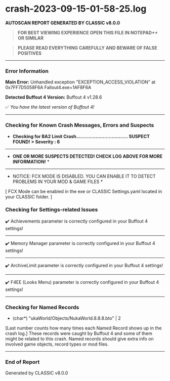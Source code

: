 # crash-2023-09-15-01-58-25.log
**AUTOSCAN REPORT GENERATED BY CLASSIC v8.0.0**

> **FOR BEST VIEWING EXPERIENCE OPEN THIS FILE IN NOTEPAD++ OR SIMILAR**

> **PLEASE READ EVERYTHING CAREFULLY AND BEWARE OF FALSE POSITIVES**

---

### Error Information

**Main Error:** Unhandled exception "EXCEPTION_ACCESS_VIOLATION" at 0x7FF7D5058F6A Fallout4.exe+1AF8F6A

**Detected Buffout 4 Version:** Buffout 4 v1.28.6

✅ *You have the latest version of Buffout 4!*

---

### Checking for Known Crash Messages, Errors and Suspects

- **Checking for BA2 Limit Crash................................... SUSPECT FOUND! > Severity : 6** 

-----
* **ONE OR MORE SUSPECTS DETECTED! CHECK LOG ABOVE FOR MORE INFORMATION!** *

---

* NOTICE: FCX MODE IS DISABLED. YOU CAN ENABLE IT TO DETECT PROBLEMS IN YOUR MOD & GAME FILES * 

[ FCX Mode can be enabled in the exe or CLASSIC Settings.yaml located in your CLASSIC folder. ] 

### Checking for Settings-related Issues

✔️ Achievements parameter is correctly configured in your Buffout 4 settings! 

-----
✔️ Memory Manager parameter is correctly configured in your Buffout 4 settings!

-----
✔️ ArchiveLimit parameter is correctly configured in your Buffout 4 settings! 

-----
✔️ F4EE (Looks Menu) parameter is correctly configured in your Buffout 4 settings! 

-----
### Checking for Named Records

- (char*) "ukaWorld/Objects/NukaWorld.8.8.8.bto" | 2

[Last number counts how many times each Named Record shows up in the crash log.]
These records were caught by Buffout 4 and some of them might be related to this crash.
Named records should give extra info on involved game objects, record types or mod files.

---

### End of Report

Generated by CLASSIC v8.0.0
